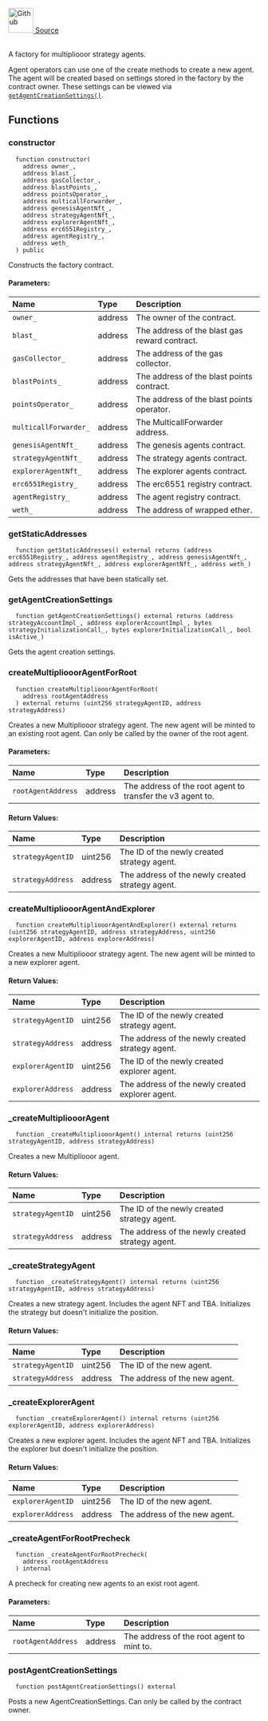 <a href="https://github.com/AgentFi/agentfi-contracts/blob/main/contracts/factory/MultipliooorAgentFactory.sol"><img src="/img/github.svg" alt="Github" width="50px"/> Source</a><br/><br/>

A factory for multipliooor strategy agents.

Agent operators can use one of the create methods to create a new agent. The agent will be created based on settings stored in the factory by the contract owner. These settings can be viewed via [`getAgentCreationSettings()`](#getagentcreationsettings).


## Functions
### constructor
```solidity
  function constructor(
    address owner_,
    address blast_,
    address gasCollector_,
    address blastPoints_,
    address pointsOperator_,
    address multicallForwarder_,
    address genesisAgentNft_,
    address strategyAgentNft_,
    address explorerAgentNft_,
    address erc6551Registry_,
    address agentRegistry_,
    address weth_
  ) public
```
Constructs the factory contract.


#### Parameters:
| Name | Type | Description                                                          |
| :--- | :--- | :------------------------------------------------------------------- |
| `owner_` | address | The owner of the contract. |
| `blast_` | address | The address of the blast gas reward contract. |
| `gasCollector_` | address | The address of the gas collector. |
| `blastPoints_` | address | The address of the blast points contract. |
| `pointsOperator_` | address | The address of the blast points operator. |
| `multicallForwarder_` | address | The MulticallForwarder address. |
| `genesisAgentNft_` | address | The genesis agents contract. |
| `strategyAgentNft_` | address | The strategy agents contract. |
| `explorerAgentNft_` | address | The explorer agents contract. |
| `erc6551Registry_` | address | The erc6551 registry contract. |
| `agentRegistry_` | address | The agent registry contract. |
| `weth_` | address | The address of wrapped ether. |

### getStaticAddresses
```solidity
  function getStaticAddresses() external returns (address erc6551Registry_, address agentRegistry_, address genesisAgentNft_, address strategyAgentNft_, address explorerAgentNft_, address weth_)
```
Gets the addresses that have been statically set.



### getAgentCreationSettings
```solidity
  function getAgentCreationSettings() external returns (address strategyAccountImpl_, address explorerAccountImpl_, bytes strategyInitializationCall_, bytes explorerInitializationCall_, bool isActive_)
```
Gets the agent creation settings.



### createMultipliooorAgentForRoot
```solidity
  function createMultipliooorAgentForRoot(
    address rootAgentAddress
  ) external returns (uint256 strategyAgentID, address strategyAddress)
```
Creates a new Multipliooor strategy agent.
The new agent will be minted to an existing root agent.
Can only be called by the owner of the root agent.


#### Parameters:
| Name | Type | Description                                                          |
| :--- | :--- | :------------------------------------------------------------------- |
| `rootAgentAddress` | address | The address of the root agent to transfer the v3 agent to. |

#### Return Values:
| Name                           | Type          | Description                                                                  |
| :----------------------------- | :------------ | :--------------------------------------------------------------------------- |
| `strategyAgentID` | uint256 | The ID of the newly created strategy agent. |
| `strategyAddress` | address | The address of the newly created strategy agent. |

### createMultipliooorAgentAndExplorer
```solidity
  function createMultipliooorAgentAndExplorer() external returns (uint256 strategyAgentID, address strategyAddress, uint256 explorerAgentID, address explorerAddress)
```
Creates a new Multipliooor strategy agent.
The new agent will be minted to a new explorer agent.



#### Return Values:
| Name                           | Type          | Description                                                                  |
| :----------------------------- | :------------ | :--------------------------------------------------------------------------- |
| `strategyAgentID` | uint256 | The ID of the newly created strategy agent. |
| `strategyAddress` | address | The address of the newly created strategy agent. |
| `explorerAgentID` | uint256 | The ID of the newly created explorer agent. |
| `explorerAddress` | address | The address of the newly created explorer agent. |

### _createMultipliooorAgent
```solidity
  function _createMultipliooorAgent() internal returns (uint256 strategyAgentID, address strategyAddress)
```
Creates a new Multipliooor agent.



#### Return Values:
| Name                           | Type          | Description                                                                  |
| :----------------------------- | :------------ | :--------------------------------------------------------------------------- |
| `strategyAgentID` | uint256 | The ID of the newly created strategy agent. |
| `strategyAddress` | address | The address of the newly created strategy agent. |

### _createStrategyAgent
```solidity
  function _createStrategyAgent() internal returns (uint256 strategyAgentID, address strategyAddress)
```
Creates a new strategy agent.
Includes the agent NFT and TBA.
Initializes the strategy but doesn't initialize the position.



#### Return Values:
| Name                           | Type          | Description                                                                  |
| :----------------------------- | :------------ | :--------------------------------------------------------------------------- |
| `strategyAgentID` | uint256 | The ID of the new agent. |
| `strategyAddress` | address | The address of the new agent. |

### _createExplorerAgent
```solidity
  function _createExplorerAgent() internal returns (uint256 explorerAgentID, address explorerAddress)
```
Creates a new explorer agent.
Includes the agent NFT and TBA.
Initializes the explorer but doesn't initialize the position.



#### Return Values:
| Name                           | Type          | Description                                                                  |
| :----------------------------- | :------------ | :--------------------------------------------------------------------------- |
| `explorerAgentID` | uint256 | The ID of the new agent. |
| `explorerAddress` | address | The address of the new agent. |

### _createAgentForRootPrecheck
```solidity
  function _createAgentForRootPrecheck(
    address rootAgentAddress
  ) internal
```
A precheck for creating new agents to an exist root agent.


#### Parameters:
| Name | Type | Description                                                          |
| :--- | :--- | :------------------------------------------------------------------- |
| `rootAgentAddress` | address | The address of the root agent to mint to. |

### postAgentCreationSettings
```solidity
  function postAgentCreationSettings() external
```
Posts a new AgentCreationSettings.
Can only be called by the contract owner.




